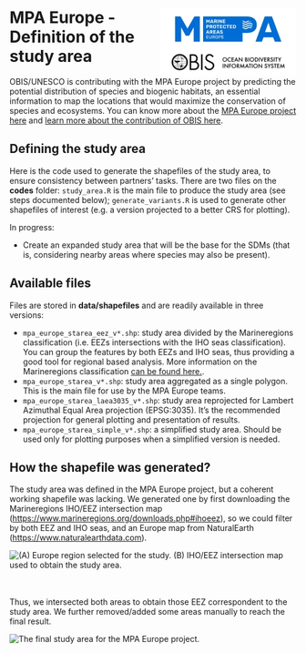 
# <img src="mpaeu_obis_logo.jpg" align="right" width="240" /> MPA Europe - Definition of the study area

OBIS/UNESCO is contributing with the MPA Europe project by predicting
the potential distribution of species and biogenic habitats, an
essential information to map the locations that would maximize the
conservation of species and ecosystems. You can know more about the [MPA
Europe project here](https://mpa-europe.eu) and [learn more about the
contribution of OBIS here](https://obis.org/2023/03/10/MPA_europe/).

## Defining the study area

Here is the code used to generate the shapefiles of the study area, to
ensure consistency between partners’ tasks. There are two files on the
**codes** folder: `study_area.R` is the main file to produce the study
area (see steps documented below); `generate_variants.R` is used to
generate other shapefiles of interest (e.g. a version projected to a
better CRS for plotting).

In progress:

- Create an expanded study area that will be the base for the SDMs (that
  is, considering nearby areas where species may also be present).

## Available files

Files are stored in **data/shapefiles** and are readily available in
three versions:

- `mpa_europe_starea_eez_v*.shp`: study area divided by the
  Marineregions classification (i.e. EEZs intersections with the IHO
  seas classification). You can group the features by both EEZs and IHO
  seas, thus providing a good tool for regional based analysis. More
  information on the Marineregions classification [can be found
  here.](https://www.marineregions.org/sources.php).
- `mpa_europe_starea_v*.shp`: study area aggregated as a single polygon.
  This is the main file for use by the MPA Europe teams.
- `mpa_europe_starea_laea3035_v*.shp`: study area reprojected for
  Lambert Azimuthal Equal Area projection (EPSG:3035). It’s the
  recommended projection for general plotting and presentation of
  results.
- `mpa_europe_starea_simple_v*.shp`: a simplified study area. Should be
  used only for plotting purposes when a simplified version is needed.

## How the shapefile was generated?

The study area was defined in the MPA Europe project, but a coherent
working shapefile was lacking. We generated one by first downloading the
Marineregions IHO/EEZ intersection map
(<https://www.marineregions.org/downloads.php#ihoeez>), so we could
filter by both EEZ and IHO seas, and an Europe map from NaturalEarth
(<https://www.naturalearthdata.com>).

![(A) Europe region selected for the study. (B) IHO/EEZ intersection map
used to obtain the study
area.](README_files/figure-gfm/unnamed-chunk-1-1.png)

<br> <br> Thus, we intersected both areas to obtain those EEZ
correspondent to the study area. We further removed/added some areas
manually to reach the final result.

![The final study area for the MPA Europe
project.](README_files/figure-gfm/unnamed-chunk-2-1.png)
